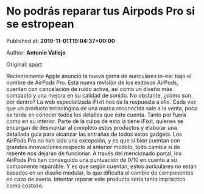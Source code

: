 
# No podrás reparar tus Airpods Pro si se estropean

Published at: **2019-11-01T19:04:37+00:00**

Author: **Antonio Vallejo**

Original: [sport](https://www.sport.es/es/noticias/ios/podras-reparar-tus-airpods-pro-estropean-7709474)

Recientemente Apple anunció la nueva gama de auriculares in-ear bajo el nombre de AirPods Pro. Esta nueva revisión de los exitosos AirPods, cuentan con cancelación de ruido activa, así como un diseño más compacto y una mejora en su calidad de sonido. No obstante, ¿cómo son por dentro? La web especializada iFixit nos da la respuesta a ello.
Cada vez que un producto tecnológico de una marca reconocida sale a la venta, poco se tarda en conocer todos los detalles que éste cuenta. Tanto por fuera como en su interior. Parte de la culpa de esto la tiene iFixit, quienes se encargan de desmontar al completo estos productos y elaborar una detallada guía para alcanzar las entrañas de todos estos gadgets. Los AirPods Pro no han sido una excepción, y es que si bien cuentan con grandes innovaciones respecto al anterior modelo, todo cambia si de repente nos dejaran de funcionar.
A través del mencionado portal, los AirPods Pro han conseguido una puntuación de 0/10 en cuanto a su componente reparable. Y es que según cuentan, estos auriculares no están basados en un diseño modular, lo que dificulta el cambio de componentes en caso de avería. Intentar reparar este producto sería tanto impráctico como costoso.
